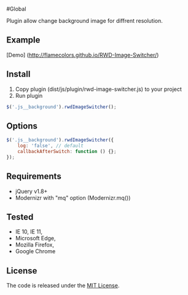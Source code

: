 #Global

Plugin allow change background image for diffrent resolution.

## Example

[Demo] (http://flamecolors.github.io/RWD-Image-Switcher/)

## Install

1. Copy plugin (dist/js/plugin/rwd-image-switcher.js) to your project
2. Run plugin 

```javascript
$('.js__background').rwdImageSwitcher();
```

## Options

```javascript
$('.js__background').rwdImageSwitcher({
    log: 'false', // default
    callbackAfterSwitch: function () {};
});
```

## Requirements

* jQuery v1.8+
* Modernizr with "mq" option (Modernizr.mq())

## Tested

* IE 10, IE 11,
* Microsoft Edge,
* Mozilla Firefox, 
* Google Chrome

## License

The code is released under the [MIT License](LICENSE).